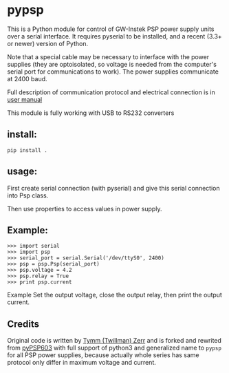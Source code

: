 # pypsp

This is a Python module for control of GW-Instek PSP power supply units
over a serial interface.  It requires pyserial to be installed, and a recent
(3.3+ or newer) version of Python.

Note that a special cable may be necessary to interface with the power
supplies (they are optoisolated, so voltage is needed from the computer's
serial port for communications to work).  The power supplies communicate
at 2400 baud.

Full description of communication protocol and electrical connection is in [user manual](http://www.gwinstek.com/en-global/Download/DownloadFile/DownloadFile/download%23_%2304_DCPower%23_%23PSP%23_%23PSP_UserManual_EN_RevG_201702.pdf)

This module is fully working with USB to RS232 converters

## install:

    pip install .

## usage:

First create serial connection (with pyserial) and give this serial connection into Psp class.

Then use properties to access values in power supply.

## Example:

    >>> import serial
    >>> import psp
    >>> serial_port = serial.Serial('/dev/ttyS0', 2400)
    >>> psp = psp.Psp(serial_port)
    >>> psp.voltage = 4.2
    >>> psp.relay = True
    >>> print psp.current

Example Set the output voltage, close the output relay, then print the output current.

## Credits

Original code is written by [Tymm (Twillman) Zerr](https://github.com/tymmothy) and is forked and rewrited from [pyPSP603](https://github.com/tymmothy/pyPSP603) with full support of python3 and generalized name to `pypsp` for all PSP power supplies, because actually whole series has same protocol only differ in maximum voltage and current.
